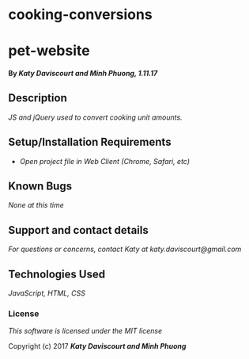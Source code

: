 # cooking-conversions

# pet-website

#### By _**Katy Daviscourt and Minh Phuong,** 1.11.17_

## Description

_JS and jQuery used to convert cooking unit amounts._

## Setup/Installation Requirements

* _Open project file in Web Client (Chrome, Safari, etc)_

## Known Bugs

_None at this time_

## Support and contact details

_For questions or concerns, contact Katy at katy.daviscourt@gmail.com_

## Technologies Used

_JavaScript, HTML, CSS_

### License

*This software is licensed under the MIT license*

Copyright (c) 2017 **_Katy Daviscourt and Minh Phuong_**
